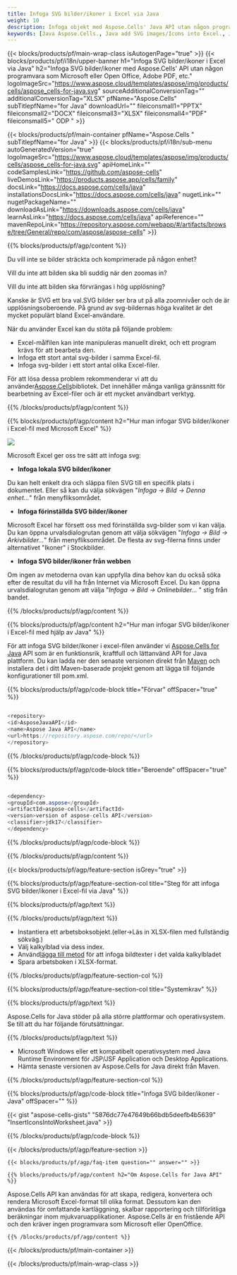 ```yaml
---
title: Infoga SVG bilder/ikoner i Excel via Java
weight: 10
description: Infoga objekt med Aspose.Cells' Java API utan någon programvara som Microsoft eller Open Office, Adobe PDF, etc.
keywords: [Java Aspose.Cells., Java add SVG images/Icons into Excel., Java insert SVG images/Icons into Excel., Java create SVG images/Icons in Excel]
---
```

{{< blocks/products/pf/main-wrap-class isAutogenPage="true" >}}
{{< blocks/products/pf/i18n/upper-banner h1="Infoga SVG bilder/ikoner i Excel via Java" h2="Infoga SVG bilder/ikoner med Aspose.Cells\' API utan någon programvara som Microsoft eller Open Office, Adobe PDF, etc." logoImageSrc="https://www.aspose.cloud/templates/aspose/img/products/cells/aspose_cells-for-java.svg" sourceAdditionalConversionTag="" additionalConversionTag="XLSX" pfName="Aspose.Cells" subTitlepfName="for Java" downloadUrl="" fileiconsmall1="PPTX" fileiconsmall2="DOCX" fileiconsmall3="XLSX" fileiconsmall4="PDF" fileiconsmall5=" ODP " >}}

{{< blocks/products/pf/main-container pfName="Aspose.Cells " subTitlepfName="for Java" >}}
{{< blocks/products/pf/i18n/sub-menu autoGeneratedVersion="true" logoImageSrc="https://www.aspose.cloud/templates/aspose/img/products/cells/aspose_cells-for-java.svg" apiHomeLink="" codeSamplesLink="https://github.com/aspose-cells" liveDemosLink="https://products.aspose.app/cells/family" docsLink="https://docs.aspose.com/cells/java" installationsDocsLink="https://docs.aspose.com/cells/java" nugetLink="" nugetPackageName="" downloadAsLink="https://downloads.aspose.com/cells/java" learnAsLink="https://docs.aspose.com/cells/java" apiReference="" mavenRepoLink="https://repository.aspose.com/webapp/#/artifacts/browse/tree/General/repo/com/aspose/aspose-cells" >}}

{{% blocks/products/pf/agp/content %}}

Du vill inte se bilder sträckta och komprimerade på någon enhet?

Vill du inte att bilden ska bli suddig när den zoomas in?

Vill du inte att bilden ska förvrängas i hög upplösning?

Kanske är SVG ett bra val.SVG bilder ser bra ut på alla zoomnivåer och de är upplösningsoberoende. På grund av svg-bildernas höga kvalitet är det mycket populärt bland Excel-användare.

När du använder Excel kan du stöta på följande problem:

+ Excel-målfilen kan inte manipuleras manuellt direkt, och ett program krävs för att bearbeta den.
+ Infoga ett stort antal svg-bilder i samma Excel-fil.
+ Infoga svg-bilder i ett stort antal olika Excel-filer.

 För att lösa dessa problem rekommenderar vi att du använder[Aspose.Cells](https://products.aspose.com/cells/)bibliotek. Det innehåller många vanliga gränssnitt för bearbetning av Excel-filer och är ett mycket användbart verktyg.

{{% /blocks/products/pf/agp/content %}}

{{% blocks/products/pf/agp/content h2="Hur man infogar SVG bilder/ikoner i Excel-fil med Microsoft Excel" %}}

![](/cells/sv/net/icons/insert-icons-to-excel/sample.png)

Microsoft Excel ger oss tre sätt att infoga svg:

+  **Infoga lokala SVG bilder/ikoner**

Du kan helt enkelt dra och släppa filen SVG till en specifik plats i dokumentet. Eller så kan du välja sökvägen "*Infoga -> Bild -> Denna enhet...*" från menyfliksområdet.

+  **Infoga förinställda SVG bilder/ikoner**

Microsoft Excel har försett oss med förinställda svg-bilder som vi kan välja. Du kan öppna urvalsdialogrutan genom att välja sökvägen "*Infoga -> Bild -> Arkivbilder...*" från menyfliksområdet. De flesta av svg-filerna finns under alternativet "Ikoner" i Stockbilder.

+  **Infoga SVG bilder/ikoner från webben**

Om ingen av metoderna ovan kan uppfylla dina behov kan du också söka efter de resultat du vill ha från Internet via Microsoft Excel. Du kan öppna urvalsdialogrutan genom att välja "*Infoga -> Bild -> Onlinebilder...* " stig från bandet.

{{% /blocks/products/pf/agp/content %}}

{{% blocks/products/pf/agp/content h2="Hur man infogar SVG bilder/ikoner i Excel-fil med hjälp av Java" %}}

 För att infoga SVG bilder/ikoner i excel-filen använder vi
 [Aspose.Cells for Java](https://products.aspose.com/cells/java) 
 API som är en funktionsrik, kraftfull och lättanvänd API for Java plattform. Du kan ladda ner den senaste versionen direkt från
 [Maven](https://repository.aspose.com/webapp/#/artifacts/browse/tree/General/repo/com/aspose/aspose-cells) 
 och installera det i ditt Maven-baserade projekt genom att lägga till följande konfigurationer till pom.xml.

{{% blocks/products/pf/agp/code-block title="Förvar" offSpacer="true" %}}

```cs

<repository>
<id>AsposeJavaAPI</id>
<name>Aspose Java API</name>
<url>https://repository.aspose.com/repo/</url>
</repository>

```

{{% /blocks/products/pf/agp/code-block %}}

{{% blocks/products/pf/agp/code-block title="Beroende" offSpacer="true" %}}

```cs

<dependency>
<groupId>com.aspose</groupId>
<artifactId>aspose-cells</artifactId>
<version>version of aspose-cells API</version>
<classifier>jdk17</classifier>
</dependency>

```

{{% /blocks/products/pf/agp/code-block %}}

{{% /blocks/products/pf/agp/content %}}

{{< blocks/products/pf/agp/feature-section isGrey="true" >}}

{{% blocks/products/pf/agp/feature-section-col title="Steg för att infoga SVG bilder/ikoner i Excel-fil via Java" %}}

{{% blocks/products/pf/agp/text %}}

{{% /blocks/products/pf/agp/text %}}

+ Instantiera ett arbetsboksobjekt.(eller->Läs in XLSX-filen med fullständig sökväg.)
+ Välj kalkylblad via dess index.
 + Använd[lägga till metod](https://reference.aspose.com/cells/java/com.aspose.cells/shapecollection/#addIcons-int-int-int-int-int-int-byte---byte---) för att infoga bildtexter i det valda kalkylbladet
+ Spara arbetsboken i XLSX-format.

{{% /blocks/products/pf/agp/feature-section-col %}}

{{% blocks/products/pf/agp/feature-section-col title="Systemkrav" %}}

{{% blocks/products/pf/agp/text %}}

 Aspose.Cells for Java stöder på alla större plattformar och operativsystem. Se till att du har följande förutsättningar.

{{% /blocks/products/pf/agp/text %}}

- Microsoft Windows eller ett kompatibelt operativsystem med Java Runtime Environment för JSP/JSF Application och Desktop Applications.
- Hämta senaste versionen av Aspose.Cells for Java direkt från Maven.

{{% /blocks/products/pf/agp/feature-section-col %}}

{{% blocks/products/pf/agp/code-block title="Infoga SVG bilder/ikoner - Java" offSpacer="" %}}

{{< gist "aspose-cells-gists" "5876dc77e47649b66bdb5deefb4b5639" "InsertIconsIntoWorksheet.java" >}}

{{% /blocks/products/pf/agp/code-block %}}


{{< /blocks/products/pf/agp/feature-section >}}

    {{< blocks/products/pf/agp/faq-item question="" answer="" >}}
 

<!-- aboutfile Starts -->

    {{% blocks/products/pf/agp/content h2="Om Aspose.Cells for Java API" %}}

 Aspose.Cells API kan användas för att skapa, redigera, konvertera och rendera Microsoft Excel-format till olika format. Dessutom kan den användas för omfattande kartläggning, skalbar rapportering och tillförlitliga beräkningar inom mjukvaruapplikationer. Aspose.Cells är en fristående API och den kräver ingen programvara som Microsoft eller OpenOffice.


    {{% /blocks/products/pf/agp/content %}}

    


{{< /blocks/products/pf/main-container >}}
    
{{< /blocks/products/pf/main-wrap-class >}}
